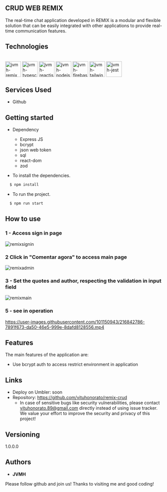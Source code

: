 ## CRUD WEB REMIX


The real-time chat application developed in REMIX is a modular and flexible solution that can be easily integrated with other applications to provide real-time communication features.


## Technologies 

<div style="display: inline_block"><br/>
  <img align="center" alt="jvmh-remix" height="50" width="50" src="https://res.cloudinary.com/diypdepuw/image/upload/v1698982087/remixlogo.png" />
  <img align="center" alt="jvmh-typescript" height="50" width="50" src="https://cdn.jsdelivr.net/gh/devicons/devicon/icons/typescript/typescript-original.svg" />
  
<img align="center" alt="jvmh-reactjs" height="50" width="50" src="https://cdn.jsdelivr.net/gh/devicons/devicon/icons/react/react-original.svg" />
 <img align="center" alt="jvmh-nodejs" height="50" width="50" src="https://cdn.jsdelivr.net/gh/devicons/devicon/icons/nodejs/nodejs-plain.svg" />
<img align="center" alt="jvmh-firebase" height="50" width="50" src="https://cdn.jsdelivr.net/gh/devicons/devicon/icons/firebase/firebase-plain.svg" />
<img align="center" alt="jvmh-tailwindcss" height="50" width="50" src="https://cdn.jsdelivr.net/gh/devicons/devicon@latest/icons/tailwindcss/tailwindcss-original.svg" />
<img align="center" alt="jvmh-jest" height="50" width="50" src="https://cdn.jsdelivr.net/gh/devicons/devicon/icons/jest/jest-plain.svg" />






</div>






## Services Used

* Github





## Getting started

* Dependency

  - Express JS
  - bcrypt
  - json web token
  - sql
  - react-dom
  - zod
 
  
  
* To install the dependencies.
```bash
  $ npm install
  ```
  
* To run the project.
```bash
  $ npm run start
  ```
  
  
## How to use

### 1 - Access sign in page

![remixsignin](https://user-images.githubusercontent.com/101150943/216842244-5a90e42c-33f9-4705-a57e-0fb9ddd35aad.jpg)


### 2 Click in "Comentar agora" to access main page

![remixadmin](https://user-images.githubusercontent.com/101150943/216842400-620dbc3b-8a87-4b25-b0f3-35b53e2e288d.jpg)

### 3 - Set the quotes and author, respecting the validation in input field

![remixmain](https://user-images.githubusercontent.com/101150943/216842420-4925b384-4b55-405e-9caf-6bc7795cb49b.jpg)


### 5 - see in operation

https://user-images.githubusercontent.com/101150943/216842786-7891f673-da50-46e5-999e-8dafd8128556.mp4


## Features

The main features of the application are:

 - Use bcrypt auth to access restrict environment in application
 
  


## Links
  - Deploy on Umbler: soon
  - Repository: https://github.com/vituhonorato/remix-crud
    - In case of sensitive bugs like security vulnerabilities, please contact
      vituhonorato.89@gmail.com directly instead of using issue tracker. We value your effort
      to improve the security and privacy of this project!

  ## Versioning

  1.0.0.0


  ## Authors

  * **JVMH** 

  Please follow github and join us!
  Thanks to visiting me and good coding!
